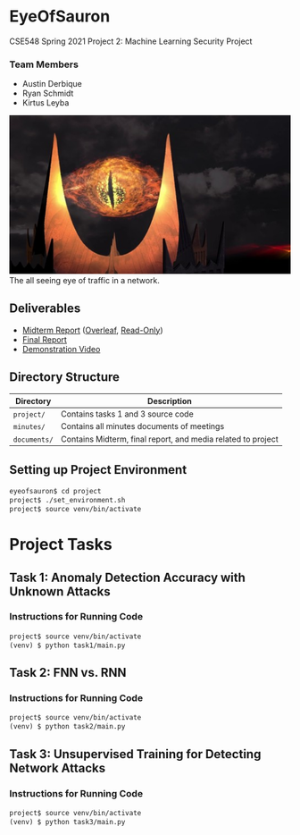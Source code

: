 # EyeOfSauron

CSE548 Spring 2021 Project 2: Machine Learning Security Project

### Team Members
- Austin Derbique
- Ryan Schmidt
- Kirtus Leyba

![Eye of Sauron](documents/sauron.jpg)  
The all seeing eye of traffic in a network. 

## Deliverables
- [Midterm Report](documents/Midterm_Report.pdf) ([Overleaf](https://www.overleaf.com/project/604d1a7de06c7efd5b9a6682), [Read-Only](https://www.overleaf.com/read/phcnysnrdqyy))
- [Final Report](documents/Final_Report.pdf)
- [Demonstration Video](https://youtu.be/bAF4Q7AWtIE)


## Directory Structure
|Directory|Description|
|---------|-----------|
|`project/`|Contains tasks 1 and 3 source code|
|`minutes/`|Contains all minutes documents of meetings|
|`documents/`|Contains Midterm, final report, and media related to project|

## Setting up Project Environment
```
eyeofsauron$ cd project
project$ ./set_environment.sh
project$ source venv/bin/activate
```

# Project Tasks
## Task 1: Anomaly Detection Accuracy with Unknown Attacks 
### Instructions for Running Code
```
project$ source venv/bin/activate
(venv) $ python task1/main.py
```

## Task 2: FNN vs. RNN
### Instructions for Running Code
```
project$ source venv/bin/activate
(venv) $ python task2/main.py
```

## Task 3: Unsupervised Training for Detecting Network Attacks
### Instructions for Running Code
```
project$ source venv/bin/activate
(venv) $ python task3/main.py
```
